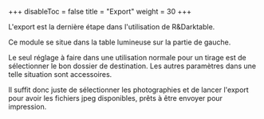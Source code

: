 +++
disableToc = false
title = "Export"
weight = 30
+++

L'export est la dernière étape dans l'utilisation de R&Darktable.

Ce module se situe dans la table lumineuse sur la partie de gauche.

Le seul  réglage à faire dans  une utilisation normale pour  un tirage
est  de  sélectionner  le  bon  dossier  de  destination.  Les  autres
paramètres dans une telle situation sont accessoires.

Il suffit  donc juste de  sélectionner les photographies et  de lancer
l'export  pour  avoir les  fichiers  jpeg  disponibles, prêts  à  être
envoyer pour impression.
